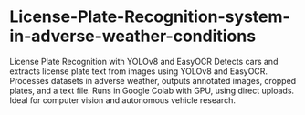 # License-Plate-Recognition-system-in-adverse-weather-conditions
License Plate Recognition with YOLOv8 and EasyOCR  Detects cars and extracts license plate text from images using YOLOv8 and EasyOCR. Processes datasets in adverse weather, outputs annotated images, cropped plates, and a text file. Runs in Google Colab with GPU, using direct uploads. Ideal for computer vision and autonomous vehicle research.
